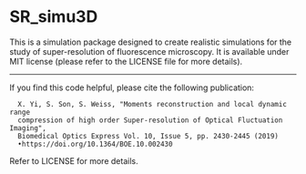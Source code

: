 # SR_simu3D
This is a simulation package designed to create realistic simulations for the study of super-resolution of fluorescence microscopy. It is available under MIT license (please refer to the LICENSE file for more details).

















----------------------------------------------------------------------------------------

If you find this code helpful, please cite the following publication:
  
      X. Yi, S. Son, S. Weiss, "Moments reconstruction and local dynamic range 
      compression of high order Super-resolution of Optical Fluctuation Imaging", 
      Biomedical Optics Express Vol. 10, Issue 5, pp. 2430-2445 (2019) 
      •https://doi.org/10.1364/BOE.10.002430 
      
Refer to LICENSE for more details.
